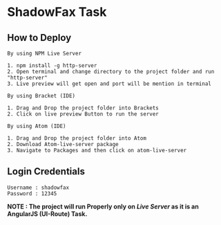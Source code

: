 # ShadowFax Task

## How to Deploy

```
By using NPM Live Server

1. npm install -g http-server
2. Open terminal and change directory to the project folder and run "http-server"
3. Live preview will get open and port will be mention in terminal

```

```
By using Bracket (IDE)

1. Drag and Drop the project folder into Brackets
2. Click on live preview Button to run the server

```

```
By using Atom (IDE)

1. Drag and Drop the project folder into Atom
2. Download Atom-live-server package
3. Navigate to Packages and then click on atom-live-server

```

## Login Credentials
```
Username : shadowfax
Password : 12345
```


**NOTE :  The project will run Properly only on _Live Server_ as it is an AngularJS (UI-Route) Task.**
